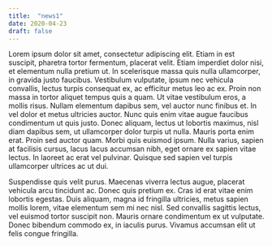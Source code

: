 ```yaml
---
title:  "news1"
date: 2020-04-23
draft: false
---
```


Lorem ipsum dolor sit amet, consectetur adipiscing elit. Etiam in est suscipit, pharetra tortor fermentum, placerat velit. Etiam imperdiet dolor nisi, et elementum nulla pretium ut. In scelerisque massa quis nulla ullamcorper, in gravida justo faucibus. Vestibulum vulputate, ipsum nec vehicula convallis, lectus turpis consequat ex, ac efficitur metus leo ac ex. Proin non massa in tortor aliquet tempus quis a quam. Ut vitae vestibulum eros, a mollis risus. Nullam elementum dapibus sem, vel auctor nunc finibus et. In vel dolor et metus ultricies auctor. Nunc quis enim vitae augue faucibus condimentum ut quis justo. Donec aliquam, lectus ut lobortis maximus, nisl diam dapibus sem, ut ullamcorper dolor turpis ut nulla. Mauris porta enim erat. Proin sed auctor quam. Morbi quis euismod ipsum. Nulla varius, sapien at facilisis cursus, lacus lacus accumsan nibh, eget ornare ex sapien vitae lectus. In laoreet ac erat vel pulvinar. Quisque sed sapien vel turpis ullamcorper ultrices ac ut dui.

Suspendisse quis velit purus. Maecenas viverra lectus augue, placerat vehicula arcu tincidunt ac. Donec quis pretium ex. Cras id erat vitae enim lobortis egestas. Duis aliquam, magna id fringilla ultricies, metus sapien mollis lorem, vitae elementum sem mi nec nisl. Sed convallis sagittis lectus, vel euismod tortor suscipit non. Mauris ornare condimentum ex ut vulputate. Donec bibendum commodo ex, in iaculis purus. Vivamus accumsan elit ut felis congue fringilla. 
